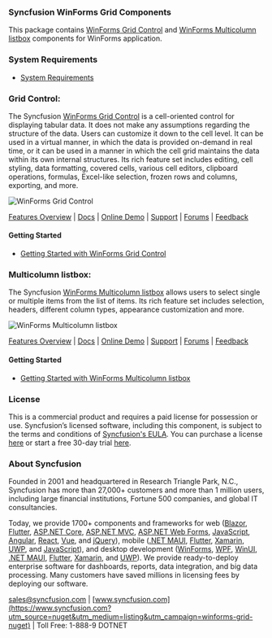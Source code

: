 ### Syncfusion WinForms Grid Components
This package contains [WinForms Grid Control](https://www.syncfusion.com/winforms-ui-controls/excel-like-grid?utm_source=nuget&utm_medium=listing&utm_campaign=winforms-grid-nuget) and [WinForms Multicolumn listbox](https://www.syncfusion.com/winforms-ui-controls/multicolumn-listbox?utm_source=nuget&utm_medium=listing&utm_campaign=winforms-grid-nuget) components for WinForms application.

### System Requirements

* [System Requirements](https://help.syncfusion.com/windowsforms/installation/system-requirements?utm_source=nuget&utm_medium=listing&utm_campaign=winforms-grid-nuget)

### Grid Control:

The Syncfusion [WinForms Grid Control](https://www.syncfusion.com/winforms-ui-controls/excel-like-grid?utm_source=nuget&utm_medium=listing&utm_campaign=winforms-grid-nuget) is a cell-oriented control for displaying tabular data. It does not make any assumptions regarding the structure of the data. Users can customize it down to the cell level. It can be used in a virtual manner, in which the data is provided on-demand in real time, or it can be used in a manner in which the cell grid maintains the data within its own internal structures. Its rich feature set includes editing, cell styling, data formatting, covered cells, various cell editors, clipboard operations, formulas, Excel-like selection, frozen rows and columns, exporting, and more.

![WinForms Grid Control](https://cdn.syncfusion.com/nuget-readme/winforms/winforms-gridcontrol.png)

[Features Overview](https://www.syncfusion.com/winforms-ui-controls/excel-like-grid?utm_source=nuget&utm_medium=listing&utm_campaign=winforms-grid-nuget) | [Docs](https://help.syncfusion.com/windowsforms/grid-control/getting-started?utm_source=nuget&utm_medium=listing&utm_campaign=winforms-grid-nuget) | [Online Demo](https://github.com/syncfusion/winforms-demos?utm_source=nuget&utm_medium=listing&utm_campaign=winforms-grid-nuget) | [Support](https://support.syncfusion.com/create?utm_source=nuget&utm_medium=listing&utm_campaign=winforms-grid-nuget) | [Forums](https://www.syncfusion.com/forums/windowsforms?utm_source=nuget&utm_medium=listing&utm_campaign=winforms-grid-nuget) | [Feedback](https://www.syncfusion.com/feedback/winforms?utm_source=nuget&utm_medium=listing&utm_campaign=winforms-grid-nuget)

#### Getting Started

* [Getting Started with WinForms Grid Control](https://help.syncfusion.com/windowsforms/grid-control/getting-started?utm_source=nuget&utm_medium=listing&utm_campaign=winforms-grid-nuget)

### Multicolumn listbox:

The Syncfusion [WinForms Multicolumn listbox](https://www.syncfusion.com/winforms-ui-controls/multicolumn-listbox?utm_source=nuget&utm_medium=listing&utm_campaign=winforms-grid-nuget) allows users to select single or multiple items from the list of items. Its rich feature set includes selection, headers, different column types, appearance customization and more.

![WinForms Multicolumn listbox](https://cdn.syncfusion.com/nuget-readme/winforms/winforms-gridcontrol.png)

[Features Overview](https://www.syncfusion.com/winforms-ui-controls/multicolumn-listbox?utm_source=nuget&utm_medium=listing&utm_campaign=winforms-grid-nuget) | [Docs](https://help.syncfusion.com/windowsforms/multicolumn-listbox/getting-started?utm_source=nuget&utm_medium=listing&utm_campaign=winforms-grid-nuget) | [Online Demo](https://github.com/syncfusion/winforms-demos?utm_source=nuget&utm_medium=listing&utm_campaign=winforms-grid-nuget) | [Support](https://support.syncfusion.com/create?utm_source=nuget&utm_medium=listing&utm_campaign=winforms-grid-nuget) | [Forums](https://www.syncfusion.com/forums/windowsforms?utm_source=nuget&utm_medium=listing&utm_campaign=winforms-grid-nuget) | [Feedback](https://www.syncfusion.com/feedback/winforms?utm_source=nuget&utm_medium=listing&utm_campaign=winforms-grid-nuget)

#### Getting Started

* [Getting Started with WinForms Multicolumn listbox](https://help.syncfusion.com/windowsforms/multicolumn-listbox/getting-started?utm_source=nuget&utm_medium=listing&utm_campaign=winforms-grid-nuget)

### License

This is a commercial product and requires a paid license for possession or use. Syncfusion’s licensed software, including this component, is subject to the terms and conditions of [Syncfusion's EULA](https://www.syncfusion.com/eula/es/?utm_source=nuget&utm_medium=listing&utm_campaign=winforms-grid-nuget). You can purchase a license [here](https://www.syncfusion.com/sales/products?utm_source=nuget&utm_medium=listing&utm_campaign=winforms-grid-nuget) or start a free 30-day trial [here](https://www.syncfusion.com/account/manage-trials/start-trials?utm_source=nuget&utm_medium=listing&utm_campaign=winforms-grid-nuget).

### About Syncfusion

Founded in 2001 and headquartered in Research Triangle Park, N.C., Syncfusion has more than 27,000+ customers and more than 1 million users, including large financial institutions, Fortune 500 companies, and global IT consultancies.
 
Today, we provide 1700+ components and frameworks for web ([Blazor](https://www.syncfusion.com/blazor-components?utm_source=nuget&utm_medium=listing&utm_campaign=winforms-grid-nuget), [Flutter](https://www.syncfusion.com/flutter-widgets?utm_source=nuget&utm_medium=listing&utm_campaign=winforms-grid-nuget), [ASP.NET Core](https://www.syncfusion.com/aspnet-core-ui-controls?utm_source=nuget&utm_medium=listing&utm_campaign=winforms-grid-nuget), [ASP.NET MVC](https://www.syncfusion.com/aspnet-mvc-ui-controls?utm_source=nuget&utm_medium=listing&utm_campaign=winforms-grid-nuget), [ASP.NET Web Forms](https://www.syncfusion.com/jquery/aspnet-webforms-ui-controls?utm_source=nuget&utm_medium=listing&utm_campaign=winforms-grid-nuget), [JavaScript](https://www.syncfusion.com/javascript-ui-controls?utm_source=nuget&utm_medium=listing&utm_campaign=winforms-grid-nuget), [Angular](https://www.syncfusion.com/angular-ui-components?utm_source=nuget&utm_medium=listing&utm_campaign=winforms-grid-nuget), [React](https://www.syncfusion.com/react-ui-components?utm_source=nuget&utm_medium=listing&utm_campaign=winforms-grid-nuget), [Vue](https://www.syncfusion.com/vue-ui-components?utm_source=nuget&utm_medium=listing&utm_campaign=winforms-grid-nuget), and [jQuery](https://www.syncfusion.com/jquery-ui-widgets?utm_source=nuget&utm_medium=listing&utm_campaign=winforms-grid-nuget)), mobile ([.NET MAUI](https://www.syncfusion.com/maui-controls?utm_source=nuget&utm_medium=listing&utm_campaign=winforms-grid-nuget), [Flutter](https://www.syncfusion.com/flutter-widgets?utm_source=nuget&utm_medium=listing&utm_campaign=winforms-grid-nuget), [Xamarin](https://www.syncfusion.com/xamarin-ui-controls?utm_source=nuget&utm_medium=listing&utm_campaign=winforms-grid-nuget), [UWP](https://www.syncfusion.com/uwp-ui-controls?utm_source=nuget&utm_medium=listing&utm_campaign=winforms-grid-nuget), and [JavaScript](https://www.syncfusion.com/javascript-ui-controls?utm_source=nuget&utm_medium=listing&utm_campaign=winforms-grid-nuget)), and desktop development ([WinForms](https://www.syncfusion.com/winforms-ui-controls?utm_source=nuget&utm_medium=listing&utm_campaign=winforms-grid-nuget), [WPF](https://www.syncfusion.com/wpf-controls?utm_source=nuget&utm_medium=listing&utm_campaign=winforms-grid-nuget), [WinUI](https://www.syncfusion.com/winui-controls?utm_source=nuget&utm_medium=listing&utm_campaign=winforms-grid-nuget), [.NET MAUI](https://www.syncfusion.com/maui-controls?utm_source=nuget&utm_medium=listing&utm_campaign=winforms-grid-nuget), [Flutter](https://www.syncfusion.com/flutter-widgets?utm_source=nuget&utm_medium=listing&utm_campaign=winforms-grid-nuget), [Xamarin](https://www.syncfusion.com/xamarin-ui-controls?utm_source=nuget&utm_medium=listing&utm_campaign=winforms-grid-nuget), and [UWP](https://www.syncfusion.com/uwp-ui-controls?utm_source=nuget&utm_medium=listing&utm_campaign=winforms-grid-nuget)). We provide ready-to-deploy enterprise software for dashboards, reports, data integration, and big data processing. Many customers have saved millions in licensing fees by deploying our software.

[sales@syncfusion.com](mailto:sales@syncfusion.com?Subject=Syncfusion%20WinForms%20Grid-%20NuGet) | [www.syncfusion.com](https://www.syncfusion.com?utm_source=nuget&utm_medium=listing&utm_campaign=winforms-grid-nuget) | Toll Free: 1-888-9 DOTNET


